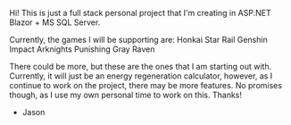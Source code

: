 Hi! This is just a full stack personal project that I'm creating in ASP.NET Blazor + MS SQL Server. 

Currently, the games I will be supporting are:
Honkai Star Rail
Genshin Impact
Arknights
Punishing Gray Raven

There could be more, but these are the ones that I am starting out with.
Currently, it will just be an energy regeneration calculator, however, as I continue to work on the project, there may be more features. No promises though, as I use my own personal time to work on this.
Thanks!

- Jason

